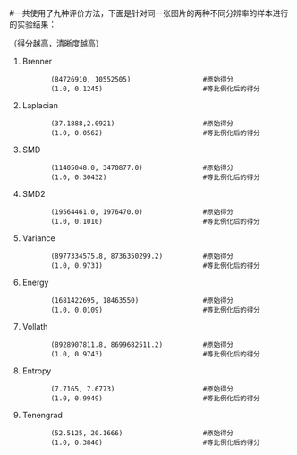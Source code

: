 #一共使用了九种评价方法，下面是针对同一张图片的两种不同分辨率的样本进行的实验结果：

（得分越高，清晰度越高）
1. Brenner	  

              (84726910, 10552505)                  #原始得分
              (1.0, 0.1245)                         #等比例化后的得分
2. Laplacian  

              (37.1888,2.0921)                      #原始得分
              (1.0, 0.0562)                         #等比例化后的得分
3. SMD        

              (11405048.0, 3470877.0)               #原始得分
              (1.0, 0.30432)                        #等比例化后的得分              
4. SMD2       

              (19564461.0, 1976470.0)               #原始得分             
              (1.0, 0.1010)                         #等比例化后的得分             
5. Variance   

              (8977334575.8, 8736350299.2)          #原始得分
              (1.0, 0.9731)                         #等比例化后的得分           
6. Energy     

              (1681422695, 18463550)                #原始得分
              (1.0, 0.0109)                         #等比例化后的得分
7. Vollath    

              (8928907811.8, 8699682511.2)          #原始得分
              (1.0, 0.9743)                         #等比例化后的得分
8. Entropy    

              (7.7165, 7.6773)                      #原始得分
              (1.0, 0.9949)                         #等比例化后的得分
9. Tenengrad  

              (52.5125, 20.1666)                    #原始得分
              (1.0, 0.3840)                         #等比例化后的得分
              
  


